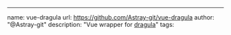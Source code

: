 ---
name: vue-dragula
url: https://github.com/Astray-git/vue-dragula
author: "@Astray-git"
description: "Vue wrapper for [dragula](https://github.com/bevacqua/dragula)"
tags: